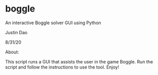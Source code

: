 # boggle

An interactive Boggle solver GUI using Python

Justin Dao

8/31/20

About:

This script runs a GUI that assists the user in the game Boggle.
Run the script and follow the instructions to use the tool.  Enjoy!
